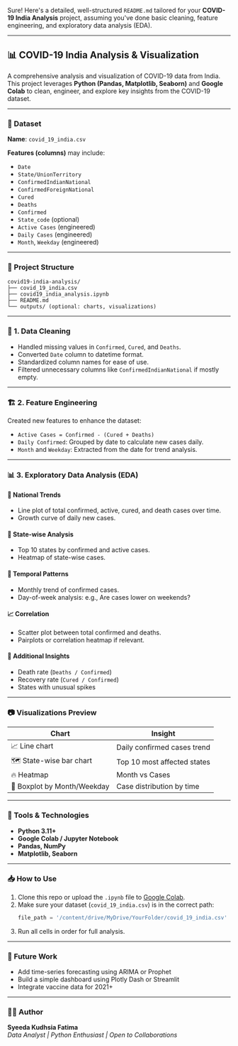 Sure! Here's a detailed, well-structured `README.md` tailored for your **COVID-19 India Analysis** project, assuming you've done basic cleaning, feature engineering, and exploratory data analysis (EDA).

---

## 📊 COVID-19 India Analysis & Visualization

A comprehensive analysis and visualization of COVID-19 data from India. This project leverages **Python (Pandas, Matplotlib, Seaborn)** and **Google Colab** to clean, engineer, and explore key insights from the COVID-19 dataset.

---

### 📁 Dataset

**Name**: `covid_19_india.csv`  

**Features (columns)** may include:
- `Date`
- `State/UnionTerritory`
- `ConfirmedIndianNational`
- `ConfirmedForeignNational`
- `Cured`
- `Deaths`
- `Confirmed`
- `State_code` (optional)
- `Active Cases` (engineered)
- `Daily Cases` (engineered)
- `Month`, `Weekday` (engineered)

---

### 🔧 Project Structure

```
covid19-india-analysis/
├── covid_19_india.csv
├── covid19_india_analysis.ipynb
├── README.md
└── outputs/ (optional: charts, visualizations)
```

---

### 🧼 1. Data Cleaning

- Handled missing values in `Confirmed`, `Cured`, and `Deaths`.
- Converted `Date` column to datetime format.
- Standardized column names for ease of use.
- Filtered unnecessary columns like `ConfirmedIndianNational` if mostly empty.

---

### 🏗️ 2. Feature Engineering

Created new features to enhance the dataset:
- `Active Cases = Confirmed - (Cured + Deaths)`
- `Daily Confirmed`: Grouped by date to calculate new cases daily.
- `Month` and `Weekday`: Extracted from the date for trend analysis.

---

### 📊 3. Exploratory Data Analysis (EDA)

#### 🧠 National Trends
- Line plot of total confirmed, active, cured, and death cases over time.
- Growth curve of daily new cases.

#### 📍 State-wise Analysis
- Top 10 states by confirmed and active cases.
- Heatmap of state-wise cases.

#### 📅 Temporal Patterns
- Monthly trend of confirmed cases.
- Day-of-week analysis: e.g., Are cases lower on weekends?

#### 📈 Correlation
- Scatter plot between total confirmed and deaths.
- Pairplots or correlation heatmap if relevant.

#### 📌 Additional Insights
- Death rate (`Deaths / Confirmed`)
- Recovery rate (`Cured / Confirmed`)
- States with unusual spikes

---

### 📷 Visualizations Preview

| Chart                         | Insight                           |
|------------------------------|------------------------------------|
| 📈 Line chart                 | Daily confirmed cases trend        |
| 🗺️ State-wise bar chart       | Top 10 most affected states        |
| 🔥 Heatmap                    | Month vs Cases                     |
| 📆 Boxplot by Month/Weekday  | Case distribution by time          |

---

### 🧰 Tools & Technologies

- **Python 3.11+**
- **Google Colab / Jupyter Notebook**
- **Pandas, NumPy**
- **Matplotlib, Seaborn**

---

### 📥 How to Use

1. Clone this repo or upload the `.ipynb` file to [Google Colab](https://colab.research.google.com).
2. Make sure your dataset (`covid_19_india.csv`) is in the correct path:
   ```python
   file_path = '/content/drive/MyDrive/YourFolder/covid_19_india.csv'
   ```
3. Run all cells in order for full analysis.

---

### 🚀 Future Work

- Add time-series forecasting using ARIMA or Prophet
- Build a simple dashboard using Plotly Dash or Streamlit
- Integrate vaccine data for 2021+

---

### 🙋‍♀️ Author

**Syeeda Kudhsia Fatima**  
_Data Analyst | Python Enthusiast | Open to Collaborations_
